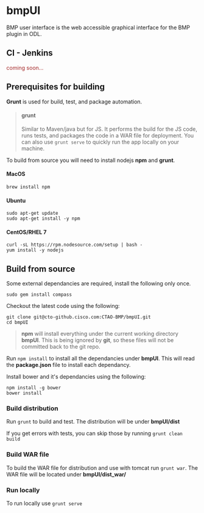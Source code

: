 bmpUI
=====

BMP user interface is the web accessible graphical interface for the BMP plugin in ODL. 


CI - Jenkins
------------
<p style="color:brown">coming soon... </p>

Prerequisites for building
--------------------------
**Grunt** is used for build, test, and package automation.  

> #### grunt
> Similar to Maven/java but for JS.  It performs the build for the JS code, runs tests,
> and packages the code in a WAR file for deployment.  You can also use ```grunt serve``` to 
> quickly run the app locally on your machine. 

To build from source you will need to install nodejs **npm** and **grunt**.   

#### MacOS
    brew install npm

#### Ubuntu
    sudo apt-get update
    sudo apt-get install -y npm
    
#### CentOS/RHEL 7
    curl -sL https://rpm.nodesource.com/setup | bash -
    yum install -y nodejs
        
Build from source
-----------------
Some external dependancies are required, install the following only once.

    sudo gem install compass

Checkout the latest code using the following:

    git clone git@cto-github.cisco.com:CTAO-BMP/bmpUI.git
    cd bmpUI 
    
> **npm** will install everything under the current working directory **bmpUI**.
> This is being ignored by **git**, so these files will not be committed back
> to the git repo. 

Run ``npm install`` to install all the dependancies under **bmpUI**.  This will read the **package.json** file to install each dependancy.

Install bower and it's dependancies using the following:

    npm install -g bower
    bower install

### Build distribution
Run ``grunt`` to build and test.  The distribution will be under **bmpUI/dist**

If you get errors with tests, you can skip those by running ``grunt clean build``

### Build WAR file
To build the WAR file for distribution and use with tomcat run ``grunt war``.  The WAR file will be located under **bmpUI/dist_war/**
    
### Run locally
To run locally use ``grunt serve``


